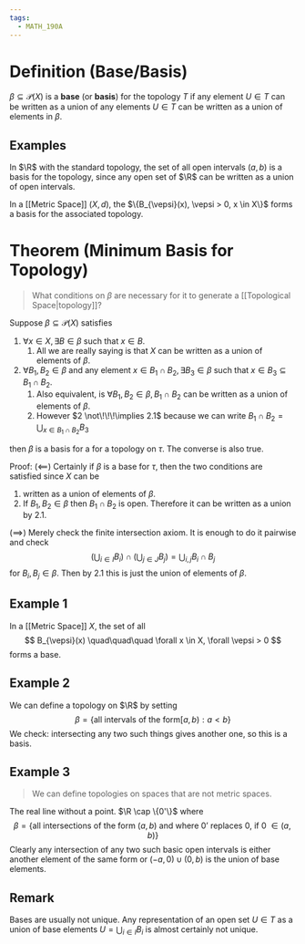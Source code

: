 ```yaml
---
tags:
  - MATH_190A
---
```

# Definition (Base/Basis)
$\beta \subseteq \mathcal{P}(X)$ is a **base** (or **basis**) for the topology $T$ if any element $U \in T$ can be written as a union of any elements $U \in T$ can be written as a union of elements in $\beta$. 
## Examples
In $\R$ with the standard topology, the set of all open intervals $(a,b)$ is a basis for the topology, since any open set of $\R$ can be written as a union of open intervals.  

In a [[Metric Space]] $(X, d)$, the $\{B_{\vepsi}(x), \vepsi > 0, x \in X\}$ forms a basis for the associated topology. 

# Theorem (Minimum Basis for Topology)
> What conditions on $\beta$ are necessary for it to generate a [[Topological Space|topology]]?

Suppose $\beta \subseteq \mathcal{P}(X)$ satisfies
1. $\forall x \in X, \exists B \in \beta$ such that $x \in B$. 
	1. All we are really saying is that $X$ can be written as a union of elements of $\beta$. 
2. $\forall B_{1},B_{2} \in \beta$ and any element $x \in B_{1}\cap B_{2}, \exists B_{3}\in \beta$ such that $x \in B_{3} \subseteq B_{1} \cap B_{2}$. 
	1. Also equivalent, is $\forall B_{1},B_{2}\in \beta, B_{1} \cap B_{2}$ can be written as a union of elements of $\beta$. 
	2. However $2 \not\!\!\!\implies 2.1$ because we can write $B_{1} \cap B_{2} = \bigcup_{x \in B_{1} \cap B_{2}} B_{3}$ 

then $\beta$ is a basis for a for a topology on $\tau$. The converse is also true. 

Proof:
$(\impliedby)$
Certainly if $\beta$ is a base for $\tau$, then the two conditions are satisfied since $X$ can be 
1. written as a union of elements of $\beta$. 
2. If $B_{1}, B_{2} \in \beta$ then $B_{1}\cap B_{2}$ is open. Therefore it can be written as a union by $2.1$. 

$(\implies)$
Merely check the finite intersection axiom. It is enough to do it pairwise and check 
$$
\left(
	\bigcup_{i \in I} B_{i}
\right)
\cap 
\left(
	\bigcup_{j \in J} B_{j}
\right)
= \bigcup_{i,j} B_{i} \cap B_{j}
$$
for $B_{i}, B_{j} \in \beta$. Then by $2.1$ this is just the union of elements of $\beta$.

## Example 1
In a [[Metric Space]] $X$, the set of all 
$$
B_{\vepsi}(x) 
\quad\quad\quad
\forall x \in X, \forall \vepsi > 0
$$
forms a base. 

## Example 2 
We can define a topology on $\R$ by setting
$$
\beta = \{\text{all intervals of the form} [a, b) : a < b\}
$$
We check: intersecting any two such things gives another one, so this is a basis. 

## Example 3
> We can define topologies on spaces that are not metric spaces.

The real line without a point. $\R \cap \{0'\}$ where
$$
\beta = \{ \text{all intersections of the form } (a, b) \text{ and where 0' replaces 0, if 0 } \in (a, b)\}
$$
Clearly any intersection of any two such basic open intervals is either another element of the same form or $(-a, 0) \cup (0, b)$ is the union of base elements.

## Remark
Bases are usually not unique. Any representation of an open set $U \in T$ as a union of base elements $U = \bigcup_{i \in I} B_{i}$ is almost certainly not unique. 

